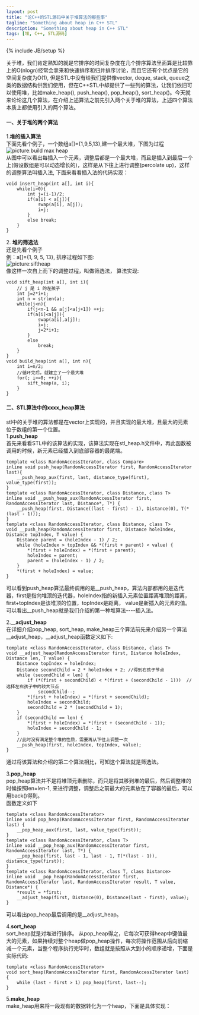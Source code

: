 ```yaml
---
layout: post
title: "论C++的STL源码中关于堆算法的那些事"
tagline: "Something about heap in C++ STL"
description: "Something about heap in C++ STL"
tags: [堆, C++, STL源码]
---
```

{% include JB/setup %}

关于堆，我们肯定熟知的就是它排序的时间复杂度在几个排序算法里面算是比较靠上的O(nlogn)经常会拿来和快速排序和归并排序讨论，而且它还有个优点是它的空间复杂度为O(1), 但是STL中没有给我们提供像vector, deque, stack, queue之类的数据结构供我们使用，但在C++STL中却提供了一些列的算法，让我们依旧可以使用堆，比如make_heap(), push_heap(), pop_heap(), sort_heap()。今天就来论论这几个算法，在介绍上述算法之前先引入两个关于堆的算法，上述四个算法本质上都使用引入的两个算法。 

#### 一、关于堆的两个算法  

1\.__堆的插入算法__  
下面先看个例子，一个数组a[]={1,9,5,13},建一个最大堆，下图为过程  
![picture:build max heap][1]  
从图中可以看出每插入一个元素，调整后都是一个最大堆，而且是插入到最后一个上(假设数组是可以动态增长的)，这样是从下往上进行调整(percolate up)，这样的调整算法叫插入法, 下面来看看插入法的代码实现：  

    void insert_heap(int a[], int i){  
        while(i>0){  
            int j=(i-1)/2;  
            if(a[i] < a[j]){  
                swap(a[i], a[j]);  
                i=j;  
            }  
            else break;  
        }  
    }

2\. __堆的筛选法__  
还是先看个例子  
例：a[]={1, 9, 5, 13}, 排序过程如下图:  
![picture:siftheap][2]  
像这样一次自上而下的调整过程，叫做筛选法， 算法实现:  

    void sift_heap(int a[], int i){
        // j 是 i 的左孩子
        int j=2*i+1;
        int n = strlen(a);
        while(j<n){
            if(j<n-1 && a[j]<a[j+1]) ++j;
            if(a[i]<a[j]){
                swap(a[i],a[j]);
                i=j;
                j=2*i+1;
            }
            else
                break;
        }
    }
    void build_heap(int a[], int n){
        int i=n/2;
        //循环完后，就建立了一个最大堆
        for(; i>=0; ++i){
            sift_heap(a, i);
        }
    }

#### 二、STL算法中的xxxx_heap算法  

stl中的关于堆的算法都是在vector上实现的，并且实现的最大堆，且最大的元素位于数组的第一个位置。  
1\.__push_heap__  
首先来看看STL中的该算法的实现，该算法实现在stl_heap.h文件中，再此函数被调用的时候，新元素已经插入到底部容器的最尾端。  

    template <class RandomAccessIterator, class Compare>
    inline void push_heap(RandomAccessIterator first, RandomAccessIterator last){
        __push_heap_aux(first, last, distance_type(first), value_type(first));
    }
    template <class RandomAccessIterator, class Distance, class T>
    inline void __push_heap_aux(RandomAccessIterator first, RandomAccessIterator last, Distance*, T*) {
        __push_heap(first, Distance((last - first) - 1), Distance(0), T(*(last - 1)));
    }
    template <class RandomAccessIterator, class Distance, class T>
    void __push_heap(RandomAccessIterator first, Distance holeIndex, Distance topIndex, T value) {
        Distance parent = (holeIndex - 1) / 2;
        while (holeIndex > topIndex && *(first + parent) < value) {
            *(first + holeIndex) = *(first + parent);
            holeIndex = parent;
            parent = (holeIndex - 1) / 2;
        }   
        *(first + holeIndex) = value;
    }  

可以看到push_heap算法最终调用的是__push_heap，算法内部都用的是迭代器，first是指向堆顶的迭代器，holeIndex指的新插入元素位置距离堆顶的距离，first+topIndex是该堆顶的位置，topIndex是距离， value是新插入的元素的值。  
可以看出__push_heap就是我们介绍的第一种堆算法----插入法。  

2\.____adjust_heap__  
在详细介绍pop_heap, sort_heap, make_heap三个算法前先来介绍另一个算法__adjust_heap，__adjust_heap函数定义如下:  

    template <class RandomAccessIterator, class Distance, class T>
    void __adjust_heap(RandomAccessIterator first, Distance holeIndex, Distance len, T value) {
        Distance topIndex = holeIndex;
        Distance secondChild = 2 * holeIndex + 2; //得到右孩子节点
        while (secondChild < len) {
            if (*(first + secondChild) < *(first + (secondChild - 1)))  //选择左右孩子中的较大节点
                secondChild--;
            *(first + holeIndex) = *(first + secondChild);
            holeIndex = secondChild;
            secondChild = 2 * (secondChild + 1);
        }
        if (secondChild == len) {
            *(first + holeIndex) = *(first + (secondChild - 1));
            holeIndex = secondChild - 1;
        }
        //此时没有满足整个堆的性质，需要再从下往上调整一次
        __push_heap(first, holeIndex, topIndex, value);
    }  

 通过将该算法和介绍的第二个算法相比，可知这个算法就是筛选法。  

3\.__pop_heap__  
pop_heap算法并不是将堆顶元素删除，而只是将其移到堆的最后，然后调整堆的时候按照len=len-1, 来进行调整，调整后之前最大的元素放在了容器的最后，可以用back()得到。  
函数定义如下  

    template <class RandomAccessIterator>
    inline void pop_heap(RandomAccessIterator first, RandomAccessIterator last) {
        __pop_heap_aux(first, last, value_type(first));
    }
    template <class RandomAccessIterator, class T>
    inline void __pop_heap_aux(RandomAccessIterator first, RandomAccessIterator last, T*) {
        __pop_heap(first, last - 1, last - 1, T(*(last - 1)), distance_type(first));
    }
    template <class RandomAccessIterator, class T, class Distance>
    inline void __pop_heap(RandomAccessIterator first, RandomAccessIterator last, RandomAccessIterator result, T value, Distance*) {
        *result = *first;
        __adjust_heap(first, Distance(0), Distance(last - first), value);
    }  

可以看出pop_heap最后调用的是__adjust_heap。  

4\.__sort_heap__  
sort_heap就是对堆进行排序。 从pop_heap得之，它每次可获得heap中键值最大的元素，如果持续对整个heap做pop_heap操作，每次将操作范围从后向前缩减一个元素，当整个程序执行完毕时，数组就是按照从大到小的顺序递增，下面是实际代码:  

    template <class RandomAccessIterator>
    void sort_heap(RandomAccessIterator first, RandomAccessIterator last) {
        while (last - first > 1) pop_heap(first, last--);
    }  

5\.__make_heap__  
make_heap用来将一段现有的数据转化为一个heap，下面是具体实现：  


[1]:http://imagle.github.io/static/img/eclipse-linux-01.png 
[2]:http://imagle.github.io/static/img/eclipse-linux-02.png
[3]:http://imagle.github.io/static/img/eclipse-linux-03.png
[4]:http://imagle.github.io/static/img/eclipse-linux-04.png

